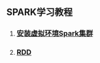 ## SPARK学习教程
1. ### [安装虚拟环境Spark集群](https://github.com/LeslieZhoa/Learning_Spark/blob/master/1.%E5%AE%89%E8%A3%85%E7%8E%AF%E5%A2%83/ReadMe.md)
2. ### [RDD](https://github.com/LeslieZhoa/Learning_Spark/blob/master/2.RDD/ReadMe.md)